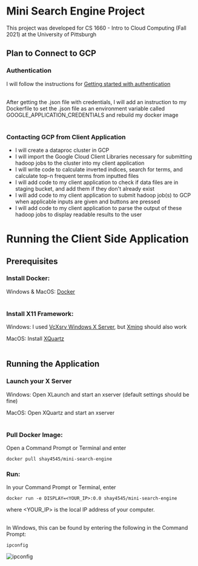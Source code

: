 # Mini Search Engine Project
This project was developed for CS 1660 - Intro to Cloud Computing (Fall 2021) at the University of Pittsburgh

## **Plan to Connect to GCP**

### Authentication
I will follow the instructions for [Getting started with authentication](https://cloud.google.com/docs/authentication/getting-started#cloud-console)<br/><br/>

After getting the .json file with credentials, I will add an instruction to my Dockerfile to set the .json file as an environment variable called GOOGLE_APPLICATION_CREDENTIALS and rebuild my docker image<br/><br/>

### Contacting GCP from Client Application
- I will create a dataproc cluster in GCP
- I will import the Google Cloud Client Libraries necessary for submitting hadoop jobs to the cluster into my client application
- I will write code to calculate inverted indices, search for terms, and calculate top-n frequent terms from inputted files
- I will add code to my client application to check if data files are in staging bucket, and add them if they don't already exist
- I will add code to my client application to submit hadoop job(s) to GCP when applicable inputs are given and buttons are pressed
- I will add code to my client application to parse the output of these hadoop jobs to display readable results to the user

# Running the Client Side Application

## **Prerequisites**

### Install Docker:
Windows & MacOS: [Docker](https://www.docker.com/products/docker-desktop)<br/><br/>

### Install X11 Framework:
Windows: I used [VcXsrv Windows X Server](https://sourceforge.net/projects/vcxsrv/), but [Xming](https://sourceforge.net/projects/xming/) should also work

MacOS: Install [XQuartz](https://www.xquartz.org/)<br/><br/>

## **Running the Application**

### Launch your X Server
Windows: Open XLaunch and start an xserver (default settings should be fine)

MacOS: Open XQuartz and start an xserver<br/><br/>

### Pull Docker Image:
Open a Command Prompt or Terminal and enter
```
docker pull shay4545/mini-search-engine
```

### Run:
In your Command Prompt or Terminal, enter
```
docker run -e DISPLAY=<YOUR_IP>:0.0 shay4545/mini-search-engine
```

where <YOUR_IP> is the local IP address of your computer.<br/><br/>

In Windows, this can be found by entering the following in the Command Prompt:
```
ipconfig
```

![ipconfig](https://user-images.githubusercontent.com/71043322/139515114-f02a3718-a06a-405d-816e-9f3f3d7b4c1c.PNG)

